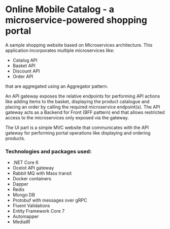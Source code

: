 # Online Mobile Catalog - a microservice-powered shopping portal 

A sample shopping website based on Microservices architecture. This application incorporates multiple microservices like:
- Catalog API 
- Basket API 
- Discount API 
- Order API 

that are aggregated using an Aggregator pattern. 

An API gateway exposes the relative endpoints for performing API actions like adding items to the basket, displaying the product catalogue and placing an order by calling the required microservice endpoint(s). The API gateway acts as a Backend for Front (BFF pattern) end that allows restricted access to the microservices only exposed via the gateway.

The UI part is a simple MVC website that communicates with the API gateway for performing portal operations like displaying and ordering products.

### Technologies and packages used:
- .NET Core 6
- Ocelot API gateway
- Rabbit MQ with Mass transit
- Docker containers
- Dapper
- Redis
- Mongo DB
- Protobuf with messages over gRPC
- Fluent Validations
- Entity Framework Core 7
- Automapper
- MediatR
